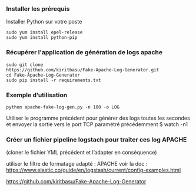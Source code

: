 ### Installer les prérequis

Installer Python sur votre poste
```
sudo yum install epel-release
sudo yum install python-pip
```

###  Récupérer l'application de génération de logs apache 

```
sudo git clone
https://github.com/kiritbasu/Fake-Apache-Log-Generator.git
cd Fake-Apache-Log-Generator
sudo pip install -r requirements.txt
```

###  Exemple d’utilisation
```
python apache-fake-log-gen.py -n 100 -o LOG
```

Utiliser le programme précédent pour générer des logs toutes les secondes et envoyer la sortie vers le port TCP paramétré précédemment
$ watch -n1 <votre-commande>

### Créer un fichier pipeline logstach pour traiter ces log APACHE 
(cloner le fichier YML précédent et l’adapter en conséquence)

utiliser le filtre de formatage adapté : APACHE
voir la doc : https://www.elastic.co/guide/en/logstash/current/config-examples.html

https://github.com/kiritbasu/Fake-Apache-Log-Generator


